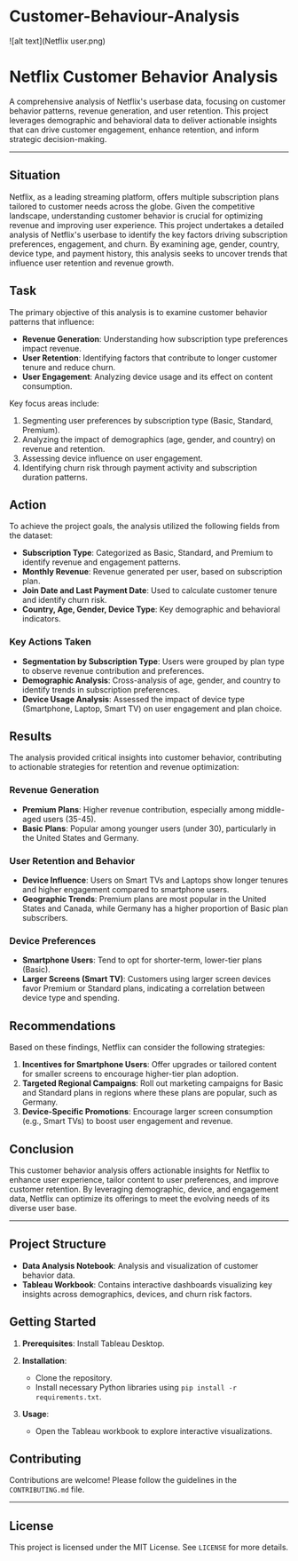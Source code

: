# Customer-Behaviour-Analysis

![alt text](Netflix user.png)


# Netflix Customer Behavior Analysis

A comprehensive analysis of Netflix's userbase data, focusing on customer behavior patterns, revenue generation, and user retention. This project leverages demographic and behavioral data to deliver actionable insights that can drive customer engagement, enhance retention, and inform strategic decision-making.

---

## Situation
Netflix, as a leading streaming platform, offers multiple subscription plans tailored to customer needs across the globe. Given the competitive landscape, understanding customer behavior is crucial for optimizing revenue and improving user experience. This project undertakes a detailed analysis of Netflix's userbase to identify the key factors driving subscription preferences, engagement, and churn. By examining age, gender, country, device type, and payment history, this analysis seeks to uncover trends that influence user retention and revenue growth.

## Task
The primary objective of this analysis is to examine customer behavior patterns that influence:
- **Revenue Generation**: Understanding how subscription type preferences impact revenue.
- **User Retention**: Identifying factors that contribute to longer customer tenure and reduce churn.
- **User Engagement**: Analyzing device usage and its effect on content consumption.

Key focus areas include:
1. Segmenting user preferences by subscription type (Basic, Standard, Premium).
2. Analyzing the impact of demographics (age, gender, and country) on revenue and retention.
3. Assessing device influence on user engagement.
4. Identifying churn risk through payment activity and subscription duration patterns.

## Action
To achieve the project goals, the analysis utilized the following fields from the dataset:
- **Subscription Type**: Categorized as Basic, Standard, and Premium to identify revenue and engagement patterns.
- **Monthly Revenue**: Revenue generated per user, based on subscription plan.
- **Join Date and Last Payment Date**: Used to calculate customer tenure and identify churn risk.
- **Country, Age, Gender, Device Type**: Key demographic and behavioral indicators.

### Key Actions Taken
- **Segmentation by Subscription Type**: Users were grouped by plan type to observe revenue contribution and preferences.
- **Demographic Analysis**: Cross-analysis of age, gender, and country to identify trends in subscription preferences.
- **Device Usage Analysis**: Assessed the impact of device type (Smartphone, Laptop, Smart TV) on user engagement and plan choice.

## Results
The analysis provided critical insights into customer behavior, contributing to actionable strategies for retention and revenue optimization:

### Revenue Generation
- **Premium Plans**: Higher revenue contribution, especially among middle-aged users (35-45).
- **Basic Plans**: Popular among younger users (under 30), particularly in the United States and Germany.

### User Retention and Behavior
- **Device Influence**: Users on Smart TVs and Laptops show longer tenures and higher engagement compared to smartphone users.
- **Geographic Trends**: Premium plans are most popular in the United States and Canada, while Germany has a higher proportion of Basic plan subscribers.

### Device Preferences
- **Smartphone Users**: Tend to opt for shorter-term, lower-tier plans (Basic).
- **Larger Screens (Smart TV)**: Customers using larger screen devices favor Premium or Standard plans, indicating a correlation between device type and spending.

## Recommendations
Based on these findings, Netflix can consider the following strategies:
1. **Incentives for Smartphone Users**: Offer upgrades or tailored content for smaller screens to encourage higher-tier plan adoption.
2. **Targeted Regional Campaigns**: Roll out marketing campaigns for Basic and Standard plans in regions where these plans are popular, such as Germany.
3. **Device-Specific Promotions**: Encourage larger screen consumption (e.g., Smart TVs) to boost user engagement and revenue.

## Conclusion
This customer behavior analysis offers actionable insights for Netflix to enhance user experience, tailor content to user preferences, and improve customer retention. By leveraging demographic, device, and engagement data, Netflix can optimize its offerings to meet the evolving needs of its diverse user base.

---

## Project Structure
- **Data Analysis Notebook**: Analysis and visualization of customer behavior data.
- **Tableau Workbook**: Contains interactive dashboards visualizing key insights across demographics, devices, and churn risk factors.

## Getting Started
1. **Prerequisites**: Install Tableau Desktop.
2. **Installation**:
   - Clone the repository.
   - Install necessary Python libraries using `pip install -r requirements.txt`.

3. **Usage**:
   - Open the Tableau workbook to explore interactive visualizations.

## Contributing
Contributions are welcome! Please follow the guidelines in the `CONTRIBUTING.md` file.

---

## License
This project is licensed under the MIT License. See `LICENSE` for more details.

